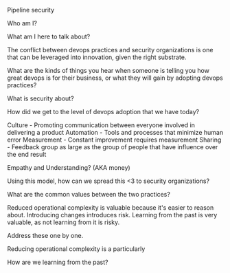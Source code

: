 Pipeline security

Who am I?

What am I here to talk about?

The conflict between devops practices and security organizations is one that can be leveraged into innovation, given the right substrate.

What are the kinds of things you hear when someone is telling you how great devops is for their business, or what they will gain by adopting devops practices?

What is security about?

How did we get to the level of devops adoption that we have today?

  Culture - Promoting communication between everyone involved in delivering a product
  Automation - Tools and processes that minimize human error
  Measurement - Constant improvement requires measurement
  Sharing - Feedback group as large as the group of people that have influence over the end result

Empathy and Understanding?
(AKA money)

Using this model, how can we spread this <3 to security organizations?

What are the common values between the two practices?

Reduced operational complexity is valuable because it's easier to reason about.
Introducing changes introduces risk.
Learning from the past is very valuable, as not learning from it is risky.

Address these one by one. 

Reducing operational complexity is a particularly

How are we learning from the past?

